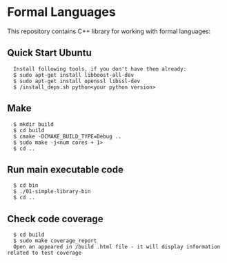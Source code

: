 # Formal Languages
This repository contains C++ library for working with formal languages: 

## Quick Start Ubuntu 
      Install following tools, if you don't have them already: 
      $ sudo apt-get install libboost-all-dev 
      $ sudo apt-get install openssl libssl-dev 
      $ /install_deps.sh python<your python version> 
## Make 
      $ mkdir build 
      $ cd build 
      $ cmake -DCMAKE_BUILD_TYPE=Debug .. 
      $ sudo make -j<num cores + 1> 
      $ cd .. 
## Run main executable code 
      $ cd bin 
      $ ./01-simple-library-bin 
      $ cd .. 
## Check code coverage 
      $ cd build 
      $ sudo make coverage_report 
      Open an appeared in /build .html file - it will display information related to test coverage
